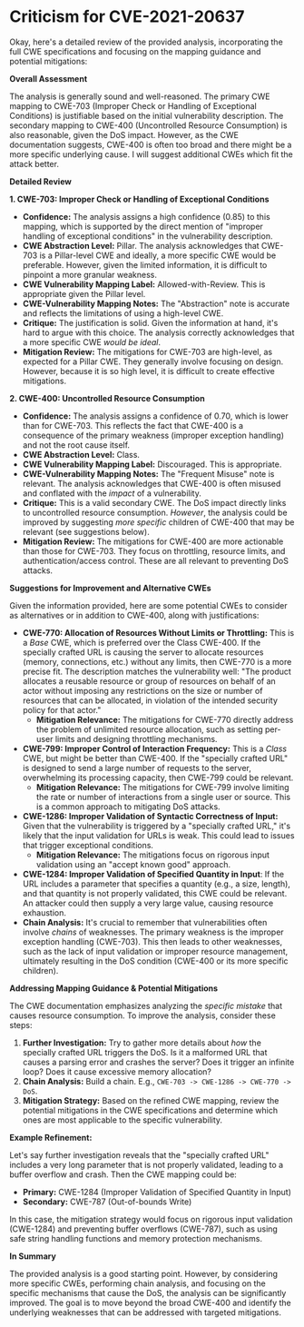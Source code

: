 # Criticism for CVE-2021-20637

Okay, here's a detailed review of the provided analysis, incorporating the full CWE specifications and focusing on the mapping guidance and potential mitigations:

**Overall Assessment**

The analysis is generally sound and well-reasoned. The primary CWE mapping to CWE-703 (Improper Check or Handling of Exceptional Conditions) is justifiable based on the initial vulnerability description. The secondary mapping to CWE-400 (Uncontrolled Resource Consumption) is also reasonable, given the DoS impact. However, as the CWE documentation suggests, CWE-400 is often too broad and there might be a more specific underlying cause. I will suggest additional CWEs which fit the attack better.

**Detailed Review**

**1. CWE-703: Improper Check or Handling of Exceptional Conditions**

*   **Confidence:** The analysis assigns a high confidence (0.85) to this mapping, which is supported by the direct mention of "improper handling of exceptional conditions" in the vulnerability description.
*   **CWE Abstraction Level:** Pillar. The analysis acknowledges that CWE-703 is a Pillar-level CWE and ideally, a more specific CWE would be preferable. However, given the limited information, it is difficult to pinpoint a more granular weakness.
*   **CWE Vulnerability Mapping Label:** Allowed-with-Review. This is appropriate given the Pillar level.
*   **CWE-Vulnerability Mapping Notes:** The "Abstraction" note is accurate and reflects the limitations of using a high-level CWE.
*   **Critique:** The justification is solid. Given the information at hand, it's hard to argue with this choice. The analysis correctly acknowledges that a more specific CWE *would be ideal*.
*   **Mitigation Review:** The mitigations for CWE-703 are high-level, as expected for a Pillar CWE. They generally involve focusing on design. However, because it is so high level, it is difficult to create effective mitigations.

**2. CWE-400: Uncontrolled Resource Consumption**

*   **Confidence:** The analysis assigns a confidence of 0.70, which is lower than for CWE-703. This reflects the fact that CWE-400 is a consequence of the primary weakness (improper exception handling) and not the root cause itself.
*   **CWE Abstraction Level:** Class.
*   **CWE Vulnerability Mapping Label:** Discouraged. This is appropriate.
*   **CWE-Vulnerability Mapping Notes:** The "Frequent Misuse" note is relevant. The analysis acknowledges that CWE-400 is often misused and conflated with the *impact* of a vulnerability.
*   **Critique:** This is a valid secondary CWE. The DoS impact directly links to uncontrolled resource consumption. *However*, the analysis could be improved by suggesting *more specific* children of CWE-400 that may be relevant (see suggestions below).
*   **Mitigation Review:** The mitigations for CWE-400 are more actionable than those for CWE-703. They focus on throttling, resource limits, and authentication/access control. These are all relevant to preventing DoS attacks.

**Suggestions for Improvement and Alternative CWEs**

Given the information provided, here are some potential CWEs to consider as alternatives or in addition to CWE-400, along with justifications:

*   **CWE-770: Allocation of Resources Without Limits or Throttling:** This is a *Base* CWE, which is preferred over the Class CWE-400. If the specially crafted URL is causing the server to allocate resources (memory, connections, etc.) without any limits, then CWE-770 is a more precise fit. The description matches the vulnerability well: "The product allocates a reusable resource or group of resources on behalf of an actor without imposing any restrictions on the size or number of resources that can be allocated, in violation of the intended security policy for that actor."
    *   **Mitigation Relevance:** The mitigations for CWE-770 directly address the problem of unlimited resource allocation, such as setting per-user limits and designing throttling mechanisms.
*   **CWE-799: Improper Control of Interaction Frequency:** This is a *Class* CWE, but might be better than CWE-400. If the "specially crafted URL" is designed to send a large number of requests to the server, overwhelming its processing capacity, then CWE-799 could be relevant.
    *   **Mitigation Relevance:** The mitigations for CWE-799 involve limiting the rate or number of interactions from a single user or source. This is a common approach to mitigating DoS attacks.
*   **CWE-1286: Improper Validation of Syntactic Correctness of Input:** Given that the vulnerability is triggered by a "specially crafted URL," it's likely that the input validation for URLs is weak. This could lead to issues that trigger exceptional conditions.
    *   **Mitigation Relevance:** The mitigations focus on rigorous input validation using an "accept known good" approach.
*    **CWE-1284: Improper Validation of Specified Quantity in Input**: If the URL includes a parameter that specifies a quantity (e.g., a size, length), and that quantity is not properly validated, this CWE could be relevant. An attacker could then supply a very large value, causing resource exhaustion.
*   **Chain Analysis:** It's crucial to remember that vulnerabilities often involve *chains* of weaknesses. The primary weakness is the improper exception handling (CWE-703). This then leads to other weaknesses, such as the lack of input validation or improper resource management, ultimately resulting in the DoS condition (CWE-400 or its more specific children).

**Addressing Mapping Guidance & Potential Mitigations**

The CWE documentation emphasizes analyzing the *specific mistake* that causes resource consumption. To improve the analysis, consider these steps:

1.  **Further Investigation:** Try to gather more details about *how* the specially crafted URL triggers the DoS. Is it a malformed URL that causes a parsing error and crashes the server? Does it trigger an infinite loop? Does it cause excessive memory allocation?
2.  **Chain Analysis:** Build a chain. E.g., `CWE-703 -> CWE-1286 -> CWE-770 -> DoS`.
3.  **Mitigation Strategy:** Based on the refined CWE mapping, review the potential mitigations in the CWE specifications and determine which ones are most applicable to the specific vulnerability.

**Example Refinement:**

Let's say further investigation reveals that the "specially crafted URL" includes a very long parameter that is not properly validated, leading to a buffer overflow and crash. Then the CWE mapping could be:

*   **Primary:** CWE-1284 (Improper Validation of Specified Quantity in Input)
*   **Secondary:** CWE-787 (Out-of-bounds Write)

In this case, the mitigation strategy would focus on rigorous input validation (CWE-1284) and preventing buffer overflows (CWE-787), such as using safe string handling functions and memory protection mechanisms.

**In Summary**

The provided analysis is a good starting point. However, by considering more specific CWEs, performing chain analysis, and focusing on the specific mechanisms that cause the DoS, the analysis can be significantly improved. The goal is to move beyond the broad CWE-400 and identify the underlying weaknesses that can be addressed with targeted mitigations.